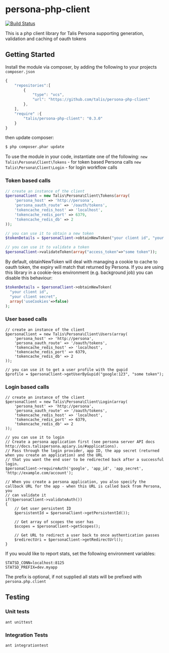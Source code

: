 persona-php-client
==================

[![Build Status](https://travis-ci.org/talis/persona-php-client.svg?branch=master)](https://travis-ci.org/talis/persona-node-client)

This is a php client library for Talis Persona supporting generation, validation and caching of oauth tokens

## Getting Started

Install the module via composer, by adding the following to your projects ``composer.json``

```javascript
{
    "repositories":[
        {
            "type": "vcs",
            "url": "https://github.com/talis/persona-php-client"
        },
    ],
    "require" :{
        "talis/persona-php-client": "0.3.0"
    }
}
```
then update composer:

```bash
$ php composer.phar update
```

To use the module in your code, instantiate one of the following:
```new Talis\Persona\Client\Tokens``` - for token based Persona calls
```new Talis\Persona\Client\Login``` - for login workflow calls

### Token based calls

```php
// create an instance of the client
$personaClient = new Talis\Persona\Client\Tokens(array(
    'persona_host' => 'http://persona',
    'persona_oauth_route' => '/oauth/tokens',
    'tokencache_redis_host' => 'localhost',
    'tokencache_redis_port' => 6379,
    'tokencache_redis_db' => 2
));

// you can use it to obtain a new token
$tokenDetails = $personaClient->obtainNewToken("your client id", "your client secret");

// you can use it to validate a token
$personaClient->validateToken(array("access_token"=>"some token"));
```

By default, obtainNewToken will deal with managing a cookie to cache to oauth token, the expiry will match that returned by Persona. If you are using this library in a cookie-less environment (e.g. background job) you can disable this behaviour:

```php
$tokenDetails = $personaClient->obtainNewToken(
  "your client id",
  "your client secret",
  array('useCookies'=>false)
);
```

### User based calls

```
// create an instance of the client
$personaClient = new Talis\Persona\Client\Users(array(
    'persona_host' => 'http://persona',
    'persona_oauth_route' => '/oauth/tokens',
    'tokencache_redis_host' => 'localhost',
    'tokencache_redis_port' => 6379,
    'tokencache_redis_db' => 2
));

// you can use it to get a user profile with the gupid
$profile = $personaClient->getUserByGupid("google:123", "some token");
```

### Login based calls

```
// create an instance of the client
$personaClient = new Talis\Persona\Client\Login(array(
    'persona_host' => 'http://persona',
    'persona_oauth_route' => '/oauth/tokens',
    'tokencache_redis_host' => 'localhost',
    'tokencache_redis_port' => 6379,
    'tokencache_redis_db' => 2
));

// you can use it to login
// Create a persona application first (see persona server API docs http://docs.talispersona.apiary.io/#applications).
// Pass through the login provider, app ID, the app secret (returned when you create an application) and the URL
// that you want the end user to be redirected back after a successful login.
$personaClient->requireAuth('google', 'app_id', 'app_secret', 'http://example.com/account');

// When you create a persona application, you also specify the callback URL for the app - when this URL is called back from Persona, you
// can validate it
if($personaClient->validateAuth())
{
    // Get user persistent ID
    $persistentId = $personaClient->getPersistentId());

    // Get array of scopes the user has
    $scopes = $personaClient->getScopes();

    // Get URL to redirect a user back to once authentication passes
    $redirectUri = $personaClient->getRedirectUrl();
}
```

If you would like to report stats, set the following environment variables:

```
STATSD_CONN=localhost:8125
STATSD_PREFIX=dev.myapp
```

The prefix is optional, if not supplied all stats will be prefixed with `persona.php.client`

## Testing
### Unit tests
```
ant unittest
```
### Integration Tests
```
ant integrationtest
```
